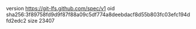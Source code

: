 version https://git-lfs.github.com/spec/v1
oid sha256:3f89758fd9d9f87f88a09c5df774a8deebdacf8d55b803fc03efc194dfd2edc2
size 23407
